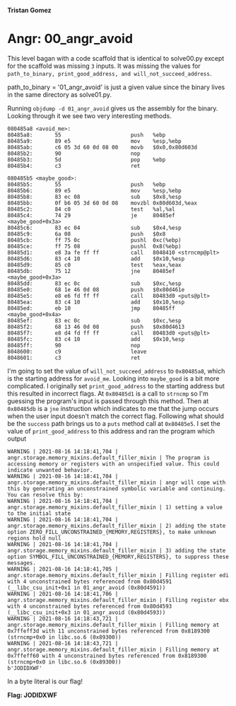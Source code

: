 **Tristan Gomez**

# Angr: 00_angr_avoid

This level bagan with a code scaffold that is identical to solve00.py except for the scaffold was missing `3` inputs. It was missing the values for `path_to_binary, print_good_address, and will_not_succeed_address`.

path_to_binary = '01_angr_avoid' is just a given value since the binary lives in the same directory as solve01.py. <br />

Running `objdump -d 01_angr_avoid` gives us the assembly for the binary. Looking through it we see two very interesting methods.

  ```
  080485a8 <avoid_me>:
 80485a8:       55                      push   %ebp
 80485a9:       89 e5                   mov    %esp,%ebp
 80485ab:       c6 05 3d 60 0d 08 00    movb   $0x0,0x80d603d
 80485b2:       90                      nop
 80485b3:       5d                      pop    %ebp
 80485b4:       c3                      ret    

080485b5 <maybe_good>:
 80485b5:       55                      push   %ebp
 80485b6:       89 e5                   mov    %esp,%ebp
 80485b8:       83 ec 08                sub    $0x8,%esp
 80485bb:       0f b6 05 3d 60 0d 08    movzbl 0x80d603d,%eax
 80485c2:       84 c0                   test   %al,%al
 80485c4:       74 29                   je     80485ef <maybe_good+0x3a>
 80485c6:       83 ec 04                sub    $0x4,%esp
 80485c9:       6a 08                   push   $0x8
 80485cb:       ff 75 0c                pushl  0xc(%ebp)
 80485ce:       ff 75 08                pushl  0x8(%ebp)
 80485d1:       e8 3a fe ff ff          call   8048410 <strncmp@plt>
 80485d6:       83 c4 10                add    $0x10,%esp
 80485d9:       85 c0                   test   %eax,%eax
 80485db:       75 12                   jne    80485ef <maybe_good+0x3a>
 80485dd:       83 ec 0c                sub    $0xc,%esp
 80485e0:       68 1e 46 0d 08          push   $0x80d461e
 80485e5:       e8 e6 fd ff ff          call   80483d0 <puts@plt>
 80485ea:       83 c4 10                add    $0x10,%esp
 80485ed:       eb 10                   jmp    80485ff <maybe_good+0x4a>
 80485ef:       83 ec 0c                sub    $0xc,%esp
 80485f2:       68 13 46 0d 08          push   $0x80d4613
 80485f7:       e8 d4 fd ff ff          call   80483d0 <puts@plt>
 80485fc:       83 c4 10                add    $0x10,%esp
 80485ff:       90                      nop
 8048600:       c9                      leave  
 8048601:       c3                      ret    

  ```

I'm going to set the value of `will_not_succeed_address` to `0x80485a8`, which is the starting address for `avoid_me`. Looking into `maybe_good` is a bit more complicated. I originally set `print_good_address` to the starting address but this resulted in incorrect flags. At `0x80485d1` is a call to `strncmp` so I'm guessing the program's input is passed through this method. Then at `0x80485db` is a `jne` instruction which indicates to me that the jump occurs when the user input doesn't match the correct flag. Following what should be the `success` path brings us to a `puts` method call at `0x80485e5`. I set the value of `print_good_address` to this address and ran the program which output 

```
WARNING | 2021-08-16 14:18:41,704 | angr.storage.memory_mixins.default_filler_mixin | The program is accessing memory or registers with an unspecified value. This could indicate unwanted behavior.                                  
WARNING | 2021-08-16 14:18:41,704 | angr.storage.memory_mixins.default_filler_mixin | angr will cope with this by generating an unconstrained symbolic variable and continuing. You can resolve this by:                              
WARNING | 2021-08-16 14:18:41,704 | angr.storage.memory_mixins.default_filler_mixin | 1) setting a value to the initial state                                                                                                         
WARNING | 2021-08-16 14:18:41,704 | angr.storage.memory_mixins.default_filler_mixin | 2) adding the state option ZERO_FILL_UNCONSTRAINED_{MEMORY,REGISTERS}, to make unknown regions hold null                                        
WARNING | 2021-08-16 14:18:41,704 | angr.storage.memory_mixins.default_filler_mixin | 3) adding the state option SYMBOL_FILL_UNCONSTRAINED_{MEMORY,REGISTERS}, to suppress these messages.                                            
WARNING | 2021-08-16 14:18:41,705 | angr.storage.memory_mixins.default_filler_mixin | Filling register edi with 4 unconstrained bytes referenced from 0x80d4591 (__libc_csu_init+0x1 in 01_angr_avoid (0x80d4591))                    
WARNING | 2021-08-16 14:18:41,706 | angr.storage.memory_mixins.default_filler_mixin | Filling register ebx with 4 unconstrained bytes referenced from 0x80d4593 (__libc_csu_init+0x3 in 01_angr_avoid (0x80d4593))                    
WARNING | 2021-08-16 14:18:43,721 | angr.storage.memory_mixins.default_filler_mixin | Filling memory at 0x7ffeff3d with 11 unconstrained bytes referenced from 0x8189300 (strncmp+0x0 in libc.so.6 (0x89300))                         
WARNING | 2021-08-16 14:18:43,721 | angr.storage.memory_mixins.default_filler_mixin | Filling memory at 0x7ffeff60 with 4 unconstrained bytes referenced from 0x8189300 (strncmp+0x0 in libc.so.6 (0x89300))                          
b'JODIDXWF'
```

In a byte literal is our flag!

**Flag: JODIDXWF**
